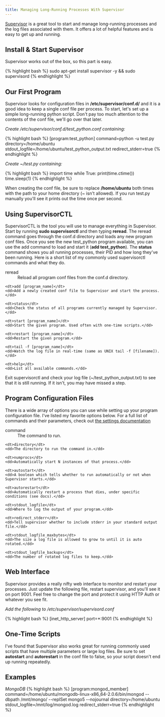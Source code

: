 ```yaml
---
title: Managing Long-Running Processes With Supervisor
---
```


[Supervisor](http://supervisord.org/) is a great tool to start and manage long-running processes and the log files associated with them. It offers a lot of helpful features and is easy to get up and running.


## Install &amp; Start Supervisor

Supervisor works out of the box, so this part is easy.

{% highlight bash %}
sudo apt-get install supervisor -y && sudo supervisord
{% endhighlight %}


## Our First Program

Supervisor looks for configuration files in **/etc/supervisor/conf.d/** and it is a good idea to keep a single conf file per process. To start, let's set up a simple long-running python script. Don't pay too much attention to the contents of the conf file, we'll go over that later.

_Create /etc/supervisor/conf.d/test_python.conf containing:_

{% highlight bash %}
[program:test_python]
command=python -u test.py
directory=/home/ubuntu
stdout_logfile=/home/ubuntu/test_python_output.txt
redirect_stderr=true
{% endhighlight %}

_Create ~/test.py containing:_

{% highlight bash %}
import time
while True:
	print(time.ctime())
	time.sleep(1)
{% endhighlight %}

When creating the conf file, be sure to replace **/home/ubuntu** both times with the path to your home directory (~ isn't allowed). If you run test.py manually you'll see it prints out the time once per second.


## Using SupervisorCTL

SupervisorCTL is the tool you will use to manage everything in Supervisor. Start by running **sudo supervisorctl** and then typing **reread**. The reread command goes through the conf.d directory and loads any new program conf files. Once you see the new test_python program available, you can use the add command to load and start it (**add test_python**). The **status** command shows you all running processes, their PID and how long they've been running. Here is a short list of my commonly used supervisorctl commands and what they do.

<dl class='dl-horizontal'>
	<dt>reread</dt>
	<dd>Reload all program conf files from the conf.d directory.</dd>
	
	<dt>add [program_name]</dt>
	<dd>Add a newly created conf file to Supervisor and start the process.</dd>
	
	<dt>status</dt>
	<dd>Check the status of all programs currently managed by Supervisor.</dd>
	
	<dt>start [program_name]</dt>
	<dd>Start the given program. Used often with one-time scripts.</dd>
	
	<dt>restart [program_name]</dt>
	<dd>Restart the given program.</dd>
	
	<dt>tail -f [program_name]</dt>
	<dd>Watch the log file in real-time (same as UNIX tail -f [filename]).</dd>
	
	<dt>help</dt>
	<dd>List all available commands.</dd>
</dl>

Exit supervisorctl and check your log file (~/test_python_output.txt) to see that it is still running. If it isn't, you may have missed a step.


## Program Configuration Files

There is a wide array of options you can use while setting up your program configuration file. I've listed my favorite options below. For a full list of commands and their parameters, check out [the settings documentation](http://supervisord.org/configuration.html#program-x-section-settings)

<dl class='dl-horizontal'>
	<dt>command</dt>
	<dd>The command to run.</dd>
	
	<dt>directory</dt>
	<dd>The directory to run the command in.</dd>
	
	<dt>numprocs</dt>
	<dd>Automatically start N instances of that process.</dd>
	
	<dt>autostart</dt>
	<dd>A boolean which tells whether to run automatically or not when Supervisor starts.</dd>
	
	<dt>autorestart</dt>
	<dd>Automatically restart a process that dies, under specific conditions (see docs).</dd>
	
	<dt>stdout_logfile</dt>
	<dd>Where to log the output of your program.</dd>
	
	<dt>redirect_stderr</dt>
	<dd>Tell supervisor whether to include stderr in your standard output file.</dd>
	
	<dt>stdout_logfile_maxbytes</dt>
	<dd>The size a log file is allowed to grow to until it is auto rotated.</dd>
	
	<dt>stdout_logfile_backups</dt>
	<dd>The number of rotated log files to keep.</dd>
</dl>


## Web Interface

Supervisor provides a really nifty web interface to monitor and restart your processes. Just update the following file, restart supervisor, and you'll see it on port 9001. Feel free to change the port and protect it using HTTP Auth or whatever you see fit.

_Add the following to /etc/supervisor/supervisord.conf_

{% highlight bash %}
[inet_http_server] 
port=*:9001
{% endhighlight %}


## One-Time Scripts

I've found that Supervisor also works great for running commonly used scripts that have multiple parameters or large log files. Be sure to set **autostart** and **autorestart** in the conf file to false, so your script doesn't end up running repeatedly.


## Examples

_MongoDB_
{% highlight bash %}
[program:mongod_member]
command=/home/ubuntu/mongodb-linux-x86_64-2.0.6/bin/mongod --dbpath /mnt/mongo/ --replSet mongo5 --nojournal
directory=/home/ubuntu
stdout_logfile=/mnt/log/mongod.log
redirect_stderr=true
{% endhighlight %}

